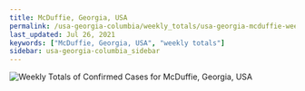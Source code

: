 ```yaml
---
title: McDuffie, Georgia, USA
permalink: /usa-georgia-columbia/weekly_totals/usa-georgia-mcduffie-weekly_totals.html
last_updated: Jul 26, 2021
keywords: ["McDuffie, Georgia, USA", "weekly totals"]
sidebar: usa-georgia-columbia_sidebar
---
```


![Weekly Totals of Confirmed Cases for McDuffie, Georgia, USA](/covid_tracker/images/graphs/usa-georgia-mcduffie-weekly_totals_graph.png)
